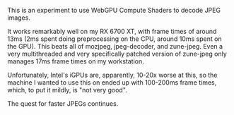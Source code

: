 This is an experiment to use WebGPU Compute Shaders to decode JPEG images.

It works remarkably well on my RX 6700 XT, with frame times of around 13ms
(2ms spent doing preprocessing on the CPU, around 10ms spent on the GPU). This
beats all of mozjpeg, jpeg-decoder, and zune-jpeg. Even a very multithreaded and
very specifically patched version of zune-jpeg only manages 17ms frame times on
my workstation.

Unfortunately, Intel's iGPUs are, apparently, 10-20x worse at this, so the
machine I wanted to use this on ended up with 100-200ms frame times, which,
to put it mildly, is "not very good".

The quest for faster JPEGs continues.
